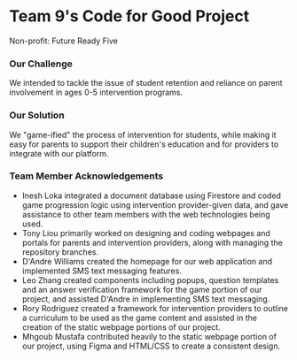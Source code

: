 # Team 9's Code for Good Project

Non-profit: Future Ready Five

### Our Challenge
We intended to tackle the issue of student retention and reliance on parent involvement in ages 0-5 intervention programs.
### Our Solution
We "game-ified" the process of intervention for students, while making it easy for parents to support their children's education and for providers to integrate with our platform. 
### Team Member Acknowledgements
- Inesh Loka integrated a document database using Firestore and coded game progression logic using intervention provider-given data, and gave assistance to other team members with the web technologies being used.
- Tony Liou primarily worked on designing and coding webpages and portals for parents and intervention providers, along with managing the repository branches.
- D'Andre Williams created the homepage for our web application and implemented SMS text messaging features.
- Leo Zhang created components including popups, question templates and an answer verification framework for the game portion of our project, and assisted D'Andre in implementing SMS text messaging.
- Rory Rodriguez created a framework for intervention providers to outline a curriculum to be used as the game content and assisted in the creation of the static webpage portions of our project.
- Mhgoub Mustafa contributed heavily to the static webpage portion of our project, using Figma and HTML/CSS to create a consistent design.
